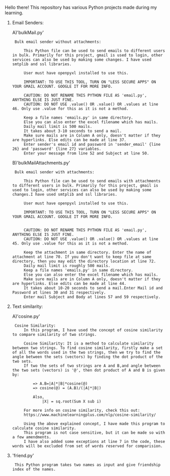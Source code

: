 Hello there! This repository has various Python projects made during my learning.

1) Email Senders:

	A)'bulkMail.py'

		Bulk email sender without attachments:
			
			This Python file can be used to send emails to different users in bulk. Primarily for this project, gmail is used to login, other services can also be used by making some changes. I have used smtplib and ssl libraries. 

			User must have openpyxl installed to use this. 

			IMPORTANT: TO USE THIS TOOL, TURN ON "LESS SECURE APPS" ON YOUR GMAIL ACCOUNT. GOOGLE IT FOR MORE INFO.

			CAUTION: DO NOT RENAME THIS PYTHON FILE AS 'email.py', ANYTHING ELSE IS JUST FINE.
			CAUTION: DO NOT USE .value() OR .value() OR .values at line 46. Only use .value for this as it is not a method.
			
			Keep a file names 'emails.py' in same directory.
			Else you can also enter the excel filename which has mails.
			Daily mail limit is 500 mails. 
			It takes about 3-10 seconds to send a mail.
			Make sure mails are in Column A only, doesn't matter if they are hyperlinks. Else edits can be made at line 37.
			Enter sender's email id and password in 'sender_email' {line 26} and 'password' {line 27} variables. 
			Enter your message from line 52 and Subject at line 50.



	B)'bulkMailAttachments.py'

		Bulk email sender with attachments:

			This Python file can be used to send emails with attachments to different users in bulk. Primarily for this project, gmail is used to login, other services can also be used by making some changes.I have used smtplib and ssl libraries. 
			
			User must have openpyxl installed to use this. 

			IMPORTANT: TO USE THIS TOOL, TURN ON "LESS SECURE APPS" ON YOUR GMAIL ACCOUNT. GOOGLE IT FOR MORE INFO.

				
			CAUTION: DO NOT RENAME THIS PYTHON FILE AS 'email.py', ANYTHING ELSE IS JUST FINE.
			CAUTION: DO NOT USE .value() OR .value() OR .values at line 45. Only use .value for this as it is not a method.

			Keep the attachment in same directory. Enter the name of attachment at line 70. If you don't want to keep file at same directory, then you may edit the directory location at line 72.
			Daily mail limit is roughly 500 mails. 
			Keep a file names 'emails.py' in same directory.
			Else you can also enter the excel filename which has mails.
			Make sure mails are in Column A only, doesn't matter if they are hyperlinks. Else edits can be made at line 44.
			It takes about 10-20 seconds to send a mail.Enter Mail id and Password at lines 30 and 31 respectively.
			Enter mail Subject and Body at lines 57 and 59 respectively.

2) Text similarity:

	A)'cosine.py'

		Cosine Similarity:
			In this program, I have used the concept of cosine similarity to compare similarity of two strings.
			
			Cosine Similarity: It is a method to calculate similarity between two strings. To find cosine similarity, firstly make a set of all the words used in the two strings, then we try to find the angle between the sets (vectors) by finding the dot product of the two sets.
			If two the sets of two strings are A and B,and angle between the two sets (vectors) is '@', then dot product of A and B is given by:

				=> A.B=|A|*|B|*cosine(@)
				=> cosine(@) = (A.B)/(|A|*|B|)

				Also, 
					|X| = sq.root(Sum X sub i)

			For more info on cosine similarity, check this out:
			https://www.machinelearningplus.com/nlp/cosine-similarity/

			Using the above explained concept, I have made this program to calculate cosine similarity. 
			This program is not case sensitive, but it can be made so with a few amendments.
			I have also added some exceptions at line 7 in the code, these words will be excluded from set of words reserved for comparision. 

3) 'friend.py'
		
		This Python program takes two names as input and give friendship index of the names.